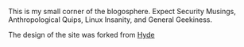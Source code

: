 This is my small corner of the blogosphere. Expect Security Musings, Anthropological Quips, Linux Insanity, and General Geekiness.  

The design of the site was forked from [Hyde](http://hyde.getpoole.com)
